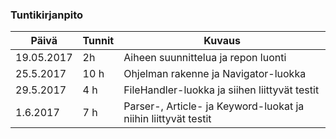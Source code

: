 ### Tuntikirjanpito
Päivä | Tunnit | Kuvaus
--------------- | ----- | ------
19.05.2017 | 2h | Aiheen suunnittelua ja repon luonti
25.5.2017 | 10 h | Ohjelman rakenne ja Navigator-luokka
29.5.2017 | 4 h | FileHandler-luokka ja siihen liittyvät testit
1.6.2017 | 7 h | Parser-, Article- ja Keyword-luokat ja niihin liittyvät testit
